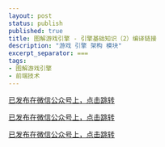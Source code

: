 ```yaml
---
layout: post
status: publish
published: true
title: 图解游戏引擎 - 引擎基础知识（2）编译链接
description: "游戏 引擎 架构 模块"
excerpt_separator: ===
tags:
- 图解游戏引擎
- 前端技术
---
```


[已发布在微信公众号上，点击跳转](https://mp.weixin.qq.com/s/DV0LFX7MA2Ma7QArE02cAg)

[已发布在微信公众号上，点击跳转](https://mp.weixin.qq.com/s/DV0LFX7MA2Ma7QArE02cAg)

[已发布在微信公众号上，点击跳转](https://mp.weixin.qq.com/s/DV0LFX7MA2Ma7QArE02cAg)

